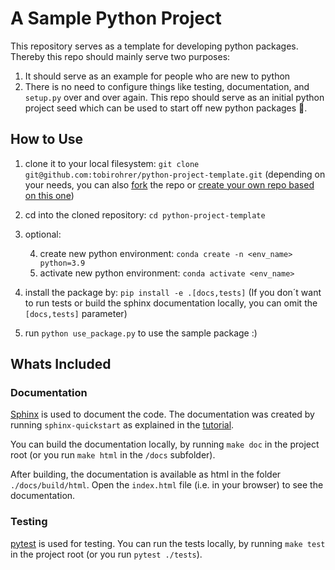 # A Sample Python Project

This repository serves as a template for developing python packages. Thereby this repo should mainly serve two purposes:

1. It should serve as an example for people who are new to python
2. There is no need to configure things like testing, documentation, and `setup.py` over and over again. This repo should serve as an initial python project seed which can be used to start off new python packages 🚀. 

## How to Use

1. clone it to your local filesystem: `git clone git@github.com:tobirohrer/python-project-template.git` (depending on your needs, you can also [fork](https://github.com/tobirohrer/python-project-template/fork) the repo or [create your own repo based on this one](https://github.com/tobirohrer/python-project-template/generate))		
2. cd into the cloned repository: `cd python-project-template`
3. optional:

	4. create new python environment: `conda create -n <env_name> python=3.9`
	5. activate new python environment: `conda activate <env_name>`
6. install the package by: `pip install -e .[docs,tests]` (If you don´t want to run tests or build the sphinx documentation locally, you can omit the `[docs,tests]` parameter)
7. run `python use_package.py` to use the sample package :)

## Whats Included

### Documentation

[Sphinx](https://www.sphinx-doc.org/) is used to document the code. The documentation was created by running `sphinx-quickstart` as explained in the [tutorial](https://www.sphinx-doc.org/en/master/tutorial/getting-started.html). 

You can build the documentation locally, by running `make doc` in the project root (or you run `make html` in the `/docs` subfolder).

After building, the documentation is available as html in the folder `./docs/build/html`. Open the `index.html` file (i.e. in your browser) to see the documentation.

### Testing

[pytest](https://docs.pytest.org/) is used for testing. You can run the tests locally, by running `make test` in the project root (or you run `pytest ./tests`).


